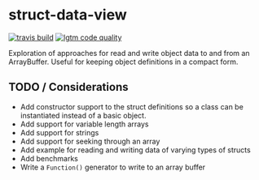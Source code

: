 # struct-data-view

<!-- [![npm version](https://img.shields.io/npm/v/js-struct-data-view.svg?style=flat-square)](https://www.npmjs.com/package/js-struct-data-view) -->
[![travis build](https://img.shields.io/travis/gkjohnson/js-struct-data-view.svg?style=flat-square)](https://travis-ci.org/gkjohnson/js-struct-data-view)
[![lgtm code quality](https://img.shields.io/lgtm/grade/javascript/g/gkjohnson/js-struct-data-view.svg?style=flat-square&label=code-quality)](https://lgtm.com/projects/g/gkjohnson/js-struct-data-view/)

Exploration of approaches for read and write object data to and from an ArrayBuffer. Useful for keeping object definitions in a compact form.

## TODO / Considerations

- Add constructor support to the struct definitions so a class can be instantiated instead of a basic object.
- Add support for variable length arrays
- Add support for strings
- Add support for seeking through an array
- Add example for reading and writing data of varying types of structs
- Add benchmarks
- Write a `Function()` generator to write to an array buffer
